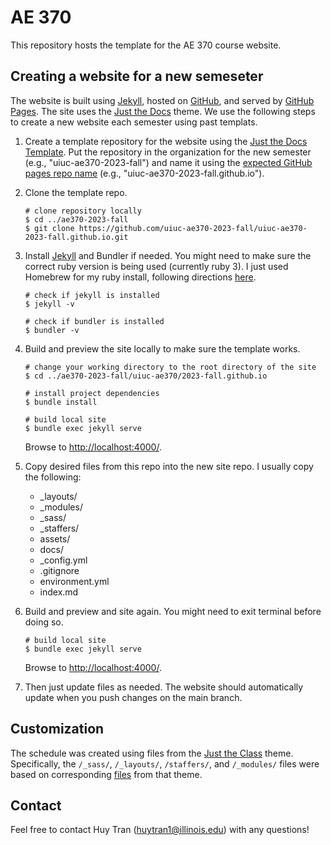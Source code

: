 # AE 370

This repository hosts the template for the AE 370 course website.

## Creating a website for a new semeseter

The website is built using [Jekyll](https://jekyllrb.com/), hosted on [GitHub](https://github.com/), and served by [GitHub Pages](https://pages.github.com/). The site uses the [Just the Docs](https://just-the-docs.github.io/just-the-docs/) theme. We use the following steps to create a new website each semester using past templats.

1. Create a template repository for the website using the [Just the Docs Template](https://just-the-docs.com/#getting-started). Put the repository in the organization for the new semester (e.g., "uiuc-ae370-2023-fall") and name it using the [expected GitHub pages repo name](https://pages.github.com/) (e.g., "uiuc-ae370-2023-fall.github.io").

1. Clone the template repo.

    ```
    # clone repository locally
    $ cd ../ae370-2023-fall
    $ git clone https://github.com/uiuc-ae370-2023-fall/uiuc-ae370-2023-fall.github.io.git
    ```

1. Install [Jekyll](https://jekyllrb.com/docs/installation/) and Bundler if needed. You might need to make sure the correct ruby version is being used (currently ruby 3). I just used Homebrew for my ruby install, following directions [here](https://mac.install.guide/ruby/13.html).

    ```
    # check if jekyll is installed
    $ jekyll -v

    # check if bundler is installed
    $ bundler -v
    ```

1. Build and preview the site locally to make sure the template works.

    ```
    # change your working directory to the root directory of the site
    $ cd ../ae370-2023-fall/uiuc-ae370/2023-fall.github.io

    # install project dependencies
    $ bundle install

    # build local site
    $ bundle exec jekyll serve
    ```
    Browse to [http://localhost:4000/](http://localhost:4000/).

1. Copy desired files from this repo into the new site repo. I usually copy the following:

    - _layouts/
    - _modules/
    - _sass/
    - _staffers/
    - assets/
    - docs/
    - _config.yml
    - .gitignore
    - environment.yml
    - index.md

1. Build and preview and site again. You might need to exit terminal before doing so.

    ```
    # build local site
    $ bundle exec jekyll serve
    ```
    Browse to [http://localhost:4000/](http://localhost:4000/).

1. Then just update files as needed. The website should automatically update when you push changes on the main branch.

## Customization

The schedule was created using files from the [Just the Class](https://kevinl.info/just-the-class/) theme. Specifically, the `/_sass/`, `/_layouts/`, `/staffers/`, and `/_modules/` files were based on corresponding [files](https://github.com/kevinlin1/just-the-class) from that theme.

## Contact

Feel free to contact Huy Tran (huytran1@illinois.edu) with any questions!
